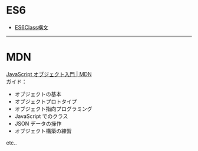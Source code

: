 # ES6
- [ES6Class構文](README.md)

---
# MDN
[JavaScript オブジェクト入門 | MDN](https://developer.mozilla.org/ja/docs/Learn/JavaScript/Objects)  
ガイド：
- オブジェクトの基本
- オブジェクトプロトタイプ
- オブジェクト指向プログラミング
- JavaScript でのクラス
- JSON データの操作
- オブジェクト構築の練習  
  
etc..
